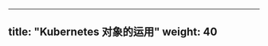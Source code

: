 <!--
---
title: "Working with Kubernetes Objects"
weight: 40
---
-->

---
title: "Kubernetes 对象的运用"
weight: 40
---

